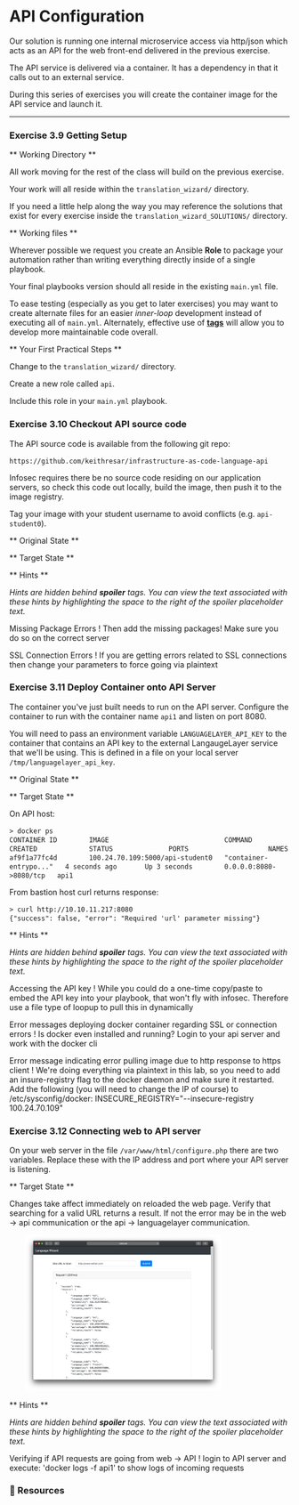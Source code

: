 # API Configuration

Our solution is running one internal microservice access via http/json which acts as an API
for the web front-end delivered in the previous exercise.

The API service is delivered via a container.  It has a dependency in that it calls out to an external
service.

During this series of exercises you will create the container image for the API service and launch it.

<hr>


### Exercise 3.9  Getting Setup

** Working Directory **

All work moving for the rest of the class will build on the previous exercise.

Your work will all reside within the `translation_wizard/` directory.

If you need a little help along the way you may reference the solutions that exist for every
exercise inside the `translation_wizard_SOLUTIONS/` directory.

** Working files **

Wherever possible we request you create an Ansible **Role** to package your automation rather than
writing everything directly inside of a single playbook.

Your final playbooks version should all reside in the existing `main.yml` file.

To ease testing (especially as you get to later exercises) you may want to create alternate files for
an easier *inner-loop* development instead of executing all of `main.yml`.  Alternately, effective use
of **[tags](https://docs.ansible.com/ansible/latest/user_guide/playbooks_tags.html)** will allow you to develop more maintainable code overall.

** Your First Practical Steps **

Change to the `translation_wizard/` directory.

Create a new role called `api`.

Include this role in your `main.yml` playbook.


### Exercise 3.10 Checkout API source code

The API source code is available from the following git repo:

```
https://github.com/keithresar/infrastructure-as-code-language-api
```

Infosec requires there be no source code residing on our application servers, so check this code
out locally, build the image, then push it to the image registry.

Tag your image with your student username to avoid conflicts (e.g. `api-student0`).


** Original State **


** Target State **


** Hints **

*Hints are hidden behind **spoiler** tags.  You can view the text associated with these hints by highlighting the space to the right of the *spoiler* placeholder text.*

Missing Package Errors
! Then add the missing packages!  Make sure you do so on the correct server

SSL Connection Errors
! If you are getting errors related to SSL connections then change your parameters to force going via plaintext


### Exercise 3.11 Deploy Container onto API Server

The container you've just built needs to run on the API server.
Configure the container to run with the container name `api1` and listen
on port 8080.

You will need to pass an environment variable `LANGUAGELAYER_API_KEY` to the container 
that contains an API key to the external LangaugeLayer service that we'll be using.
This is defined in a file on your local server `/tmp/languagelayer_api_key`.


** Original State **


** Target State **

On API host:

```
> docker ps
CONTAINER ID        IMAGE                             COMMAND                  CREATED             STATUS              PORTS                    NAMES
af9f1a77fc4d        100.24.70.109:5000/api-student0   "container-entrypo..."   4 seconds ago       Up 3 seconds        0.0.0.0:8080->8080/tcp   api1
```

From bastion host curl returns response:
```
> curl http://10.10.11.217:8080
{"success": false, "error": "Required 'url' parameter missing"}
```

** Hints **

*Hints are hidden behind **spoiler** tags.  You can view the text associated with these hints by highlighting the space to the right of the *spoiler* placeholder text.*

Accessing the API key
! While you could do a one-time copy/paste to embed the API key into your playbook, that won't fly with infosec.  Therefore use a file type of loopup to pull this in dynamically

Error messages deploying docker container regarding SSL or connection errors
! Is docker even installed and running?  Login to your api server and work with the docker cli

Error message indicating error pulling image due to http response to https client
! We're doing everything via plaintext in this lab, so you need to add an insure-registry flag to the docker daemon and make sure it restarted.  Add the following (you will need to change the IP of course) to /etc/sysconfig/docker: INSECURE_REGISTRY="--insecure-registry 100.24.70.109"


### Exercise 3.12 Connecting web to API server

On your web server in the file `/var/www/html/configure.php` there are two variables.
Replace these with the IP address and port where your API server is listening.


** Target State **

Changes take affect immediately on reloaded the web page.
Verify that searching for a valid URL returns a result.  If not the error may be in the web -> api communication
or the api -> languagelayer communication.

<img src="/images/bootstrapping/web2.png" style="margin-left:2em;max-width:70%;">


** Hints **

*Hints are hidden behind **spoiler** tags.  You can view the text associated with these hints by highlighting the space to the right of the *spoiler* placeholder text.*


Verifying if API requests are going from web -> API
! login to API server and execute: 'docker logs -f api1' to show logs of incoming requests




### 📗 Resources


